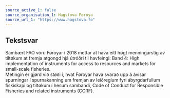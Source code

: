 ```yaml
---
source_active_1: false
source_organisation_1: Hagstova Føroya
source_url_1: "https://www.hagstova.fo"
---
```

## Tekstsvar  
Sambært FAO vóru Føroyar í 2018 mettar at hava eitt høgt menningarstig av tiltøkum at fremja atgongd hjá útróðri til havfeingi: Band 4: High implementation of instruments for access to resources and markets for small-scale fisheries.  
Metingin er gjørd við støði í, hvat Føroyar hava svarað upp á ávísar spurningar í spurnakanning um fremjan av leiðreglum fyri ábyrgdarfullum fiskiskapi og tiltøkum í hesum sambandi, Code of Conduct for Responsible Fisheries and related instruments (CCRF).
